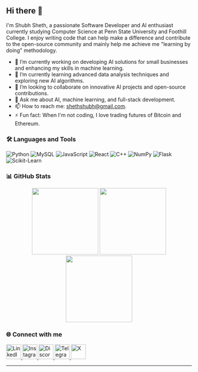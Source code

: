 ## Hi there 👋

I'm Shubh Sheth, a passionate Software Developer and AI enthusiast currently studying Computer Science at Penn State University and Foothill College. I enjoy writing code that can help make a difference and contribute to the open-source community and mainly help me achieve me "learning by doing" methodology.

- 🔭 I’m currently working on developing AI solutions for small businesses and enhancing my skills in machine learning.
- 🌱 I’m currently learning advanced data analysis techniques and exploring new AI algorithms.
- 👯 I’m looking to collaborate on innovative AI projects and open-source contributions.
- 💬 Ask me about AI, machine learning, and full-stack development.
- 📫 How to reach me: shethshubh@gmail.com.
- ⚡ Fun fact: When I'm not coding, I love trading futures of Bitcoin and Ethereum.

### 🛠️ Languages and Tools

![Python](https://img.shields.io/badge/Python-3776AB?style=for-the-badge&logo=python&logoColor=white)
![MySQL](https://img.shields.io/badge/MySQL-4479A1?style=for-the-badge&logo=mysql&logoColor=white)
![JavaScript](https://img.shields.io/badge/JavaScript-F7DF1E?style=for-the-badge&logo=javascript&logoColor=black)
![React](https://img.shields.io/badge/React-20232A?style=for-the-badge&logo=react&logoColor=61DAFB)
![C++](https://img.shields.io/badge/C++-00599C?style=for-the-badge&logo=cplusplus&logoColor=white)
![NumPy](https://img.shields.io/badge/NumPy-013243?style=for-the-badge&logo=numpy&logoColor=white)
![Flask](https://img.shields.io/badge/Flask-000000?style=for-the-badge&logo=flask&logoColor=white)
![Scikit-Learn](https://img.shields.io/badge/Scikit--Learn-F7931E?style=for-the-badge&logo=scikit-learn&logoColor=white)

### 📊 GitHub Stats


<div align="center">
  <img height="180em" src="https://github-readme-stats.vercel.app/api?username=Shubh1810&show_icons=true&hide_border=true&theme=material-palenight&include_all_commits=true&count_private=true"/>
  <img height="180em" src="https://github-readme-streak-stats.herokuapp.com/?user=Shubh1810&hide_border=true&theme=material-palenight"/>
  <img height="180em" src="https://github-readme-stats.vercel.app/api/top-langs/?username=Shubh1810&show_icons=true&hide_border=true&layout=compact&langs_count=8&theme=material-palenight"/>
</div>


### 🌐 Connect with me

  <a href="https://linkedin.com/in/YourLinkedIn" target="_blank">
    <img src="https://cdn.jsdelivr.net/npm/simple-icons@v10/icons/linkedin.svg" alt="LinkedIn" width="40" height="40"/>
  </a>
  <a href="https://instagram.com/shubh.sheth" target="_blank">
    <img src="https://cdn.jsdelivr.net/npm/simple-icons@v10/icons/instagram.svg" alt="Instagram" width="40" height="40"/>
  </a>
    <!-- Discord -->

  <a href="https://discord.gg/bluntmachete18" target="_blank">
    <img src="https://cdn.jsdelivr.net/npm/simple-icons@v10/icons/discord.svg" alt="Discord" width="40" height="40"/>
  </a>
  <a href="https://t.me/BluntSf" target="_blank">
    <img src="https://cdn.jsdelivr.net/npm/simple-icons@v10/icons/telegram.svg" alt="Telegram" width="40" height="40"/>
  </a>
  <a href="https://x.com/YourXHandle" target="_blank">
    <img src="https://cdn.jsdelivr.net/npm/simple-icons@v10/icons/x.svg" alt="X" width="40" height="40"/>
  </a>


</p>

---
